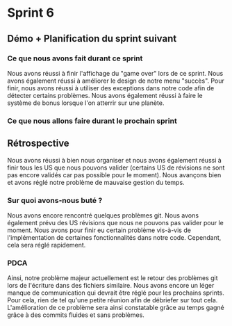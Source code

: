 # Sprint 6

## Démo + Planification du sprint suivant



### Ce que nous avons fait durant ce sprint
Nous avons réussi à finir l'affichage du "game over" lors de ce sprint. Nous avons également réussi à améliorer le design de notre menu "succès". Pour finir, nous avons réussi à utiliser des exceptions dans notre code afin de détecter certains problèmes. Nous avons également réussi à faire le système de bonus lorsque l'on atterrir sur une planète.

### Ce que nous allons faire durant le prochain sprint



## Rétrospective
Nous avons réussi à bien nous organiser et nous avons également réussi à finir tous les US que nous pouvons valider (certains US de révisions ne sont pas encore validés car pas possible pour le moment). Nous avançons bien et avons réglé notre problème de mauvaise gestion du temps.

### Sur quoi avons-nous buté ?
Nous avons encore rencontré quelques problèmes git. Nous avons également prévu des US révisions que nous ne pouvons pas valider pour le moment.
Nous avons pour finir eu certain problème vis-à-vis de l'implémentation de certaines fonctionnalités dans notre code. Cependant, cela sera réglé rapidement.


### PDCA
Ainsi, notre problème majeur actuellement est le retour des problèmes git lors de l'écriture dans des fichiers similaire. Nous avons encore un léger manque de communication qui devrait être réglé pour les prochains sprints. Pour cela, rien de tel qu'une petite réunion afin de débriefer sur tout cela. L'amélioration de ce problème sera ainsi constatable grâce au temps gagné grâce à des commits fluides et sans problèmes.
